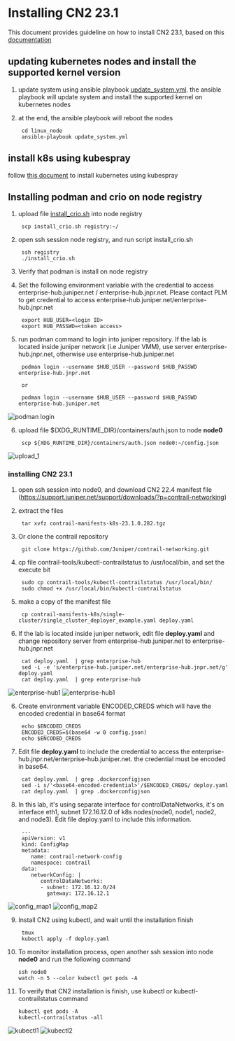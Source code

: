 
# Installing CN2 23.1
This document provides guideline on how to install CN2 23.1, based on this [documentation](https://www.juniper.net/documentation/us/en/software/cn-cloud-native23.1/cn-cloud-native-k8s-install-and-lcm/index.html)


## updating kubernetes nodes and install the supported kernel version

1. update system using ansible playbook [update_system.yml](linux_node/update_system.yml). the ansible playbook will update system and install the supported kernel on kubernetes nodes
2. at the end, the ansible playbook will reboot the nodes

        cd linux_node
        ansible-playbook update_system.yml


## install k8s using kubespray

follow [this document](install_k8s_using_kubespray.md) to install kubernetes using kubespray

## Installing podman and crio on node registry
1. upload file [install_crio.sh](install_crio.sh) into node registry

        scp install_crio.sh registry:~/

2. open ssh session node registry, and run script install_crio.sh
        
        ssh registry
        ./install_crio.sh

3. Verify that podman is install on node registry
4. Set the following environment variable with the credential to access enterprise-hub.juniper.net / enterprise-hub.jnpr.net. Please contact PLM to get credential to access enterprise-hub.juniper.net/enterprise-hub.jnpr.net

        export HUB_USER=<login ID>
        export HUB_PASSWD=<token access>

5. run podman command to login into juniper repository. If the lab is located inside juniper network (i.e Juniper VMM), use server enterprise-hub.jnpr.net, otherwise use enterprise-hub.juniper.net

        podman login --username $HUB_USER --password $HUB_PASSWD enterprise-hub.jnpr.net

        or 

        podman login --username $HUB_USER --password $HUB_PASSWD enterprise-hub.juniper.net

![podman login](images/podman_login.png)

6. upload file ${XDG_RUNTIME_DIR}/containers/auth.json to node **node0**

        scp ${XDG_RUNTIME_DIR}/containers/auth.json node0:~/config.json
        
![upload_1](images/upload_to_node0.png)


### installing CN2 23.1
1. open ssh session into node0, and download CN2 22.4 manifest file (https://support.juniper.net/support/downloads/?p=contrail-networking)
2. extract the files

        tar xvfz contrail-manifests-k8s-23.1.0.282.tgz

3. Or clone the contrail repository

        git clone https://github.com/Juniper/contrail-networking.git

3. cp file contrail-tools/kubectl-contrailstatus to /usr/local/bin, and set the execute bit

        sudo cp contrail-tools/kubectl-contrailstatus /usr/local/bin/
        sudo chmod +x /usr/local/bin/kubectl-contrailstatus

4. make a copy of the manifest file

        cp contrail-manifests-k8s/single-cluster/single_cluster_deployer_example.yaml deploy.yaml

5. If the lab is located inside juniper network, edit file **deploy.yaml** and change repository server from enterprise-hub.juniper.net to enterprise-hub.jnpr.net

        cat deploy.yaml  | grep enterprise-hub
        sed -i -e 's/enterprise-hub.juniper.net/enterprise-hub.jnpr.net/g' deploy.yaml
        cat deploy.yaml  | grep enterprise-hub

![enterprise-hub1](images/enterprise-hub1.png)
![enterprise-hub1](images/enterprise-hub2.png)
        
6. Create environment variable ENCODED_CREDS which will have the encoded credential in base64 format

        echo $ENCODED_CREDS
        ENCODED_CREDS=$(base64 -w 0 config.json)
        echo $ENCODED_CREDS

7. Edit file **deploy.yaml** to include the credential to access the enterprise-hub.jnpr.net/enterprise-hub.juniper.net.  the credential must be encoded in base64.

        cat deploy.yaml  | grep .dockerconfigjson
        sed -i s/'<base64-encoded-credential>'/$ENCODED_CREDS/ deploy.yaml
        cat deploy.yaml  | grep .dockerconfigjson

8. In this lab, it's using separate interface for controlDataNetworks, it's on interface eth1, subnet 172.16.12.0 of k8s nodes(node0, node1, node2, and node3). Edit file deploy.yaml to include this information.

        ---
        apiVersion: v1
        kind: ConfigMap
        metadata:
           name: contrail-network-config
           namespace: contrail
        data:
           networkConfig: |
              controlDataNetworks:
              - subnet: 172.16.12.0/24
                gateway: 172.16.12.1
        
        
![config_map1](images/configmap1.png)
![config_map2](images/configmap2.png)

9. Install CN2 using kubectl, and wait until the installation finish

        tmux 
        kubectl apply -f deploy.yaml

10. To monitor installation process, open another ssh session into node **node0** and run the following command

        ssh node0
        watch -n 5 --color kubectl get pods -A 

11. To verify that CN2 installation is finish, use kubectl or kubectl-contrailstatus command

        kubectl get pods -A
        kubectl-contrailstatus -all

![kubectl1](images/kubectl_1.png)
![kubectl2](images/kubectl_2.png)





